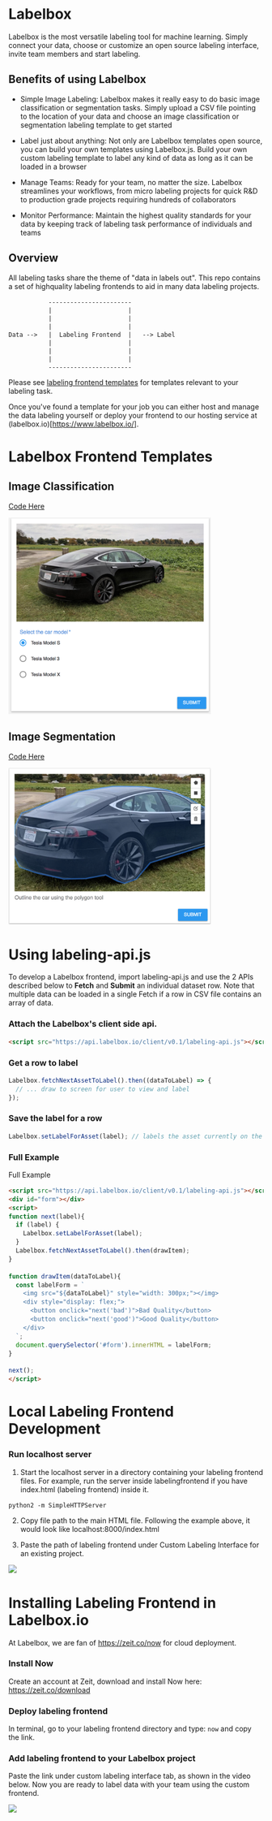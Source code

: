 # Labelbox
Labelbox is the most versatile labeling tool for machine learning. Simply connect your data, choose or customize an open source labeling interface, invite team members and start labeling.

## Benefits of using Labelbox
- Simple Image Labeling: Labelbox makes it really easy to do basic image classification or segmentation tasks. Simply upload a CSV file pointing to the location of your data and choose an image classification or segmentation labeling template to get started

- Label just about anything: Not only are Labelbox templates open source, you can build your own templates using Labelbox.js. Build your own custom labeling template to label any kind of data as long as it can be loaded in a browser

- Manage Teams: Ready for your team, no matter the size. Labelbox streamlines your workflows, from micro labeling projects for quick R&D to production grade projects requiring hundreds of collaborators
- Monitor Performance: Maintain the highest quality standards for your data by keeping track of labeling task performance of individuals and teams

## Overview
All labeling tasks share the theme of "data in labels out". This repo contains a set of highquality labeling frontends to aid in many data labeling projects.

```
           -----------------------
           |                     |
           |                     |
           |                     |
Data -->   |  Labeling Frontend  |   --> Label
           |                     |
           |                     |
           |                     |
           -----------------------
```

Please see [labeling frontend templates](#labeling-frontend-templates) for templates relevant to your labeling task.

Once you've found a template for your job you can either host and manage the data labeling yourself or deploy your frontend to our hosting service at (labelbox.io)[https://www.labelbox.io/].


# Labelbox Frontend Templates

## Image Classification

[Code Here](https://github.com/Labelbox/Labelbox/tree/master/templates/image-classification)

<img src="./images/classification.png" width="400">



## Image Segmentation

[Code Here](https://github.com/Labelbox/Labelbox/tree/master/templates/image-segmentation)

<img src="./images/segmentation.png" width="400">



# Using labeling-api.js
To develop a Labelbox frontend, import labeling-api.js and use the 2 APIs described below to **Fetch** and **Submit** an individual dataset row. Note that multiple data can be loaded in a single Fetch if a row in CSV file contains an array of data. 

### Attach the Labelbox's client side api.

```html
<script src="https://api.labelbox.io/client/v0.1/labeling-api.js"></script>
```

### Get a row to label

```javascript
Labelbox.fetchNextAssetToLabel().then((dataToLabel) => {
  // ... draw to screen for user to view and label
});
```

### Save the label for a row

```javascript
Labelbox.setLabelForAsset(label); // labels the asset currently on the screen
```

### Full Example
Full Example

```html
<script src="https://api.labelbox.io/client/v0.1/labeling-api.js"></script>
<div id="form"></div>
<script>
function next(label){
  if (label) {
    Labelbox.setLabelForAsset(label);
  }
  Labelbox.fetchNextAssetToLabel().then(drawItem);
}

function drawItem(dataToLabel){
  const labelForm = `
    <img src="${dataToLabel}" style="width: 300px;"></img>
    <div style="display: flex;">
      <button onclick="next('bad')">Bad Quality</button>
      <button onclick="next('good')">Good Quality</button>
    </div>
  `;
  document.querySelector('#form').innerHTML = labelForm;
}

next();
</script>
```

# Local Labeling Frontend Development

### Run localhost server 
1. Start the localhost server in a directory containing your labeling frontend files. For example, run the server inside labelingfrontend if you have index.html (labeling frontend) inside it. 
```
python2 -m SimpleHTTPServer
```
2. Copy file path to the main HTML file. Following the example above, it would look like localhost:8000/index.html

3. Paste the path of labeling frontend under Custom Labeling Interface for an existing project. 

 ![](https://s3-us-west-2.amazonaws.com/labelbox/labelbox_localhost.gif)


# Installing Labeling Frontend in Labelbox.io
At Labelbox, we are fan of https://zeit.co/now for cloud deployment. 

### Install Now
Create an account at Zeit, download and install Now here: https://zeit.co/download

### Deploy labeling frontend
In terminal, go to your labeling frontend directory and type: ```now``` and copy the link. 

### Add labeling frontend to your Labelbox project
Paste the link under custom labeling interface tab, as shown in the video below. Now you are ready to label data with your team using the custom frontend. 

![](https://s3-us-west-2.amazonaws.com/labelbox/labelbox_cloud_deploy.gif)
